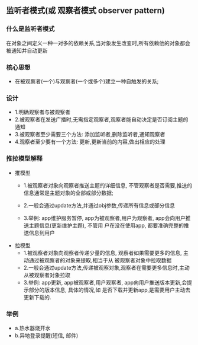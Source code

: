 ##  监听者模式(或 观察者模式 observer pattern)

### 什么是监听者模式
  在对象之间定义一种一对多的依赖关系,当对象发生改变时,所有依赖他的对象都会被通知并自动更新
  
### 核心思想
- 在被观察者(一个)与观察者(一个或多个)建立一种自触发的关系;

### 设计
- 1.明确观察者与被观察者
- 2.被观察者在发送广播时,无需指定观察者,观察者能自动决定是否订阅主题的通知
- 3.被观察者至少需要三个方法: 添加监听者,删除监听者,通知观察者
- 4.观察者至少要有一个方法: 更新,更新当前的内容,做出相应的处理

### 推拉模型解释
-   推模型
    - 1.被观察者对象向观察者推送主题的详细信息, 不管观察者是否需要,推送的信息通常是主题对象的全部或部分数据;
    - 2.一般会通过update方法,并通过obj参数,传递所有信息或部分信息
    
    - 3.举例: app维护服务暂停, app为被观察者,用户为观察者, app会向用户推送主题信息(更新维护主题), 不管用
    户在没在使用app, 都要准确完整的推送信息到用户 
-   拉模型
    - 1.被观察者对象向观察者传递少量的信息, 观察者如果需要更多的信息, 主动通过被观察者的对象来提取,相当于从
    被观察者对象中拉取数据
    - 2.一般会通过update方法,传递被观察对象,观察者在需要更多信息时,主动从被观察者对象拉取
    - 3.举例: app更新, app被观察者,用户观察者, app向用户推送版本更新,会提示部分的版本信息, 具体的情况,如
    是否下载并更新app,是需要用户主动去更新下载的.

### 举例
- a.热水器烧开水
- b.异地登录提醒(短信, 邮件)